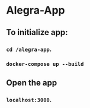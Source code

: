 # Alegra-App

## To initialize app:

### `cd /alegra-app`.

### `docker-compose up --build`

## Open the app

### `localhost:3000`.
